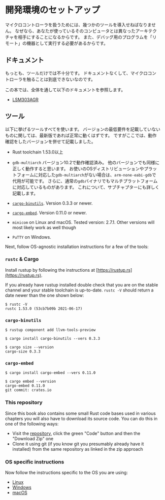 <!--# Setting up a development environment-->

# 開発環境のセットアップ

<!--Dealing with microcontrollers involves several tools as we'll be dealing with an architecture
different from your computer's and we'll have to run and debug programs on a "remote" device.-->

マイクロコントローラを扱うためには、幾つかのツールを導入せねばなりません。
なぜなら、あなたが使っているそのコンピュータとは異なったアーキテクチャを相手にすることになるからです。
また、デバッグ用のプログラムを「リモート」の機器として実行する必要があるからです。

<!--## Documentation-->

## ドキュメント

<!-- Tooling is not everything though. Without documentation, it is pretty much impossible to work with
microcontrollers.-->

もっとも、ツールだけでは不十分です。
ドキュメントなくして、マイクロコントローラを触ることは到底できないなのです。

<!--We'll be referring to all these documents throughout this book:-->

この本では、全体を通して以下のドキュメントを参照します。

- [LSM303AGR]

[LSM303AGR]: https://www.st.com/resource/en/datasheet/lsm303agr.pdf

<!-- ## Tools -->

## ツール

<!-- We'll use all the tools listed below. Where a minimum version is not specified, any recent version
should work but we have listed the version we have tested. -->

以下に挙げるツールすべてを使います。
バージョンの最低要件を記載していないものに関しては、最新版であれば正常に動くはずです。
ですがここでは、動作確認をしたバージョンを併せて記載しました。

<!-- - Rust 1.53.0 or a newer toolchain.-->

- Rust toolchain 1.53.0以上

<!-- - `gdb-multiarch`. Tested version: 10.2. Other versions will most likely work as well though
  If your distribution/platform does not have `gdb-multiarch` available `arm-none-eabi-gdb`
  will do the trick as well. Furthermore, some normal `gdb` binaries are built with multiarch
  capabilities as well, you can find further information about this in the sub chapters. -->

<!-- TODO: ここあとで見直す -->
  - `gdb-multiarch` バージョン10.2で動作確認済み。
他のバージョンでも同様に正しく動作すると思います。
お使いのOSディストリビューションやプラットフォームに対応した`gdb-multiarch`がない場合は、`arm-none-eabi-gdb`で代用が可能です。
さらに、通常の`gdb`バイナリでもマルチプラットフォームに対応しているものがあります。
これについて、サブチャプターにも詳しく記載します。

- [`cargo-binutils`]. Version 0.3.3 or newer.

[`cargo-binutils`]: https://github.com/rust-embedded/cargo-binutils

- [`cargo-embed`]. Version 0.11.0 or newer.

[`cargo-embed`]: https://github.com/probe-rs/cargo-embed

- `minicom` on Linux and macOS. Tested version: 2.7.1. Other versions will most likely work as well though

- `PuTTY` on Windows.

Next, follow OS-agnostic installation instructions for a few of the tools:

### `rustc` & Cargo

Install rustup by following the instructions at [https://rustup.rs](https://rustup.rs).

If you already have rustup installed double check that you are on the stable
channel and your stable toolchain is up-to-date. `rustc -V` should return a date
newer than the one shown below:

``` console
$ rustc -V
rustc 1.53.0 (53cb7b09b 2021-06-17)
```

### `cargo-binutils`

``` console
$ rustup component add llvm-tools-preview

$ cargo install cargo-binutils --vers 0.3.3

$ cargo size --version
cargo-size 0.3.3
```

### `cargo-embed`

```console
$ cargo install cargo-embed --vers 0.11.0

$ cargo embed --version
cargo-embed 0.11.0
git commit: crates.io
```

### This repository

Since this book also contains some small Rust code bases used in various chapters
you will also have to download its source code. You can do this in one of the following ways:

* Visit the [repository](https://github.com/rust-embedded/discovery/), click the green "Code" button and then the
   "Download Zip" one
* Clone it using git (if you know git you presumably already have it installed) from the same repository as linked in
   the zip approach

### OS specific instructions

Now follow the instructions specific to the OS you are using:

- [Linux](linux.md)
- [Windows](windows.md)
- [macOS](macos.md)
